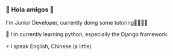 ### 👋 Hola amigos 👋

I'm Junior Developer, currently doing some tutoring🏫🏫🏫🏫

🌱 I’m currently learning python, especially the Django framework

⚡ I speak English, Chinese (a little)
